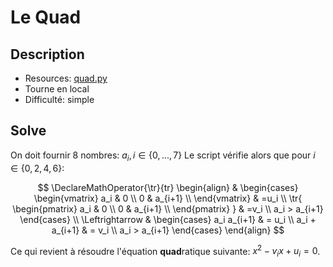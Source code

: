# Le Quad

## Description

- Resources: [quad.py](quad.py)
- Tourne en local
- Difficulté: simple


## Solve

On doit fournir 8 nombres: $a_i, i \in \{0,...,7\}$
Le script vérifie alors que pour $i \in \{0,2,4,6\}$:

$$
\DeclareMathOperator{\tr}{tr}
\begin{align}
    & \begin{cases}
        \begin{vmatrix}
        a_i & 0 \\
        0 & a_{i+1} \\
        \end{vmatrix} & =u_i \\
        \tr{
        \begin{pmatrix}
        a_i & 0 \\
        0 & a_{i+1} \\
        \end{pmatrix}
        } & =v_i \\
        a_i > a_{i+1}
    \end{cases} \\
    \Leftrightarrow 
    & \begin{cases}
        a_i a_{i+1} & = u_i \\
        a_i + a_{i+1} & = v_i \\
        a_i > a_{i+1}
    \end{cases}
\end{align}
$$

Ce qui revient à résoudre l'équation **quad**ratique suivante: $x^2 - v_i x + u_i = 0$.